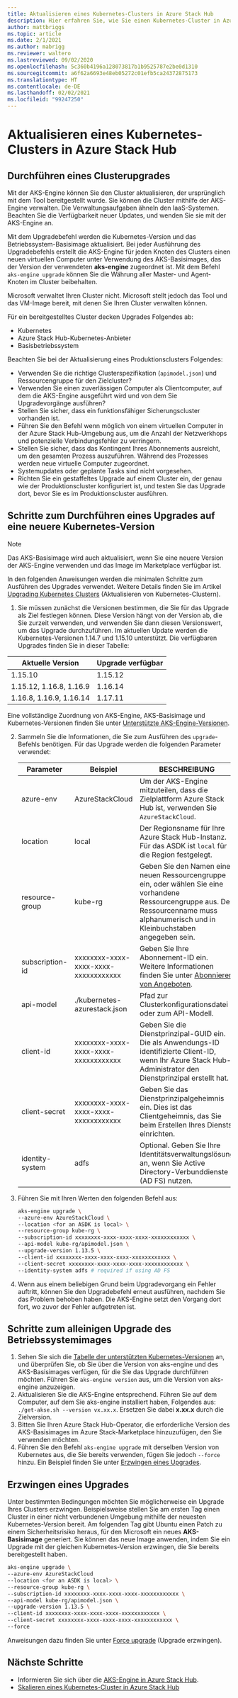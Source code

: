 ```yaml
---
title: Aktualisieren eines Kubernetes-Clusters in Azure Stack Hub
description: Hier erfahren Sie, wie Sie einen Kubernetes-Cluster in Azure Stack Hub aktualisieren.
author: mattbriggs
ms.topic: article
ms.date: 2/1/2021
ms.author: mabrigg
ms.reviewer: waltero
ms.lastreviewed: 09/02/2020
ms.openlocfilehash: 5c360b4196a128073817b1b9525787e2be0d1310
ms.sourcegitcommit: a6f62a6693e48eb05272c01efb5ca24372875173
ms.translationtype: HT
ms.contentlocale: de-DE
ms.lasthandoff: 02/02/2021
ms.locfileid: "99247250"
---
```

# <a name="upgrade-a-kubernetes-cluster-on-azure-stack-hub"></a>Aktualisieren eines Kubernetes-Clusters in Azure Stack Hub

## <a name="upgrade-a-cluster"></a>Durchführen eines Clusterupgrades

Mit der AKS-Engine können Sie den Cluster aktualisieren, der ursprünglich mit dem Tool bereitgestellt wurde. Sie können die Cluster mithilfe der AKS-Engine verwalten. Die Verwaltungsaufgaben ähneln den IaaS-Systemen. Beachten Sie die Verfügbarkeit neuer Updates, und wenden Sie sie mit der AKS-Engine an.

Mit dem Upgradebefehl werden die Kubernetes-Version und das Betriebssystem-Basisimage aktualisiert. Bei jeder Ausführung des Upgradebefehls erstellt die AKS-Engine für jeden Knoten des Clusters einen neuen virtuellen Computer unter Verwendung des AKS-Basisimages, das der Version der verwendeten **aks-engine** zugeordnet ist. Mit dem Befehl `aks-engine upgrade` können Sie die Währung aller Master- und Agent-Knoten im Cluster beibehalten. 

Microsoft verwaltet Ihren Cluster nicht. Microsoft stellt jedoch das Tool und das VM-Image bereit, mit denen Sie Ihren Cluster verwalten können. 

Für ein bereitgestelltes Cluster decken Upgrades Folgendes ab:

-   Kubernetes
-   Azure Stack Hub-Kubernetes-Anbieter
-   Basisbetriebssystem

Beachten Sie bei der Aktualisierung eines Produktionsclusters Folgendes:

-   Verwenden Sie die richtige Clusterspezifikation (`apimodel.json`) und Ressourcengruppe für den Zielcluster?
-   Verwenden Sie einen zuverlässigen Computer als Clientcomputer, auf dem die AKS-Engine ausgeführt wird und von dem Sie Upgradevorgänge ausführen?
-   Stellen Sie sicher, dass ein funktionsfähiger Sicherungscluster vorhanden ist.
-   Führen Sie den Befehl wenn möglich von einem virtuellen Computer in der Azure Stack Hub-Umgebung aus, um die Anzahl der Netzwerkhops und potenzielle Verbindungsfehler zu verringern.
-   Stellen Sie sicher, dass das Kontingent Ihres Abonnements ausreicht, um den gesamten Prozess auszuführen. Während des Prozesses werden neue virtuelle Computer zugeordnet.
-   Systemupdates oder geplante Tasks sind nicht vorgesehen.
-   Richten Sie ein gestaffeltes Upgrade auf einem Cluster ein, der genau wie der Produktionscluster konfiguriert ist, und testen Sie das Upgrade dort, bevor Sie es im Produktionscluster ausführen.

## <a name="steps-to-upgrade-to-a-newer-kubernetes-version"></a>Schritte zum Durchführen eines Upgrades auf eine neuere Kubernetes-Version

> [!NOTE]  
> Das AKS-Basisimage wird auch aktualisiert, wenn Sie eine neuere Version der AKS-Engine verwenden und das Image im Marketplace verfügbar ist.

In den folgenden Anweisungen werden die minimalen Schritte zum Ausführen des Upgrades verwendet. Weitere Details finden Sie im Artikel [Upgrading Kubernetes Clusters](https://github.com/Azure/aks-engine/blob/master/docs/topics/upgrade.md) (Aktualisieren von Kubernetes-Clustern).

1. Sie müssen zunächst die Versionen bestimmen, die Sie für das Upgrade als Ziel festlegen können. Diese Version hängt von der Version ab, die Sie zurzeit verwenden, und verwenden Sie dann diesen Versionswert, um das Upgrade durchzuführen. Im aktuellen Update werden die Kubernetes-Versionen 1.14.7 und 1.15.10 unterstützt. Die verfügbaren Upgrades finden Sie in dieser Tabelle:

| Aktuelle Version | Upgrade verfügbar |
| ------------------------- | ----------------------- |
| 1.15.10 | 1.15.12 |
| 1.15.12, 1.16.8, 1.16.9 | 1.16.14 |
| 1.16.8, 1.16.9, 1.16.14 | 1.17.11 |

Eine vollständige Zuordnung von AKS-Engine, AKS-Basisimage und Kubernetes-Versionen finden Sie unter [Unterstützte AKS-Engine-Versionen](https://github.com/Azure/aks-engine/blob/master/docs/topics/azure-stack.md#supported-aks-engine-versions).

2. Sammeln Sie die Informationen, die Sie zum Ausführen des `upgrade`-Befehls benötigen. Für das Upgrade werden die folgenden Parameter verwendet:

    | Parameter | Beispiel | BESCHREIBUNG |
    | --- | --- | --- |
    | azure-env | AzureStackCloud | Um der AKS-Engine mitzuteilen, dass die Zielplattform Azure Stack Hub ist, verwenden Sie `AzureStackCloud`. |
    | location | local | Der Regionsname für Ihre Azure Stack Hub-Instanz. Für das ASDK ist `local` für die Region festgelegt. |
    | resource-group | kube-rg | Geben Sie den Namen einer neuen Ressourcengruppe ein, oder wählen Sie eine vorhandene Ressourcengruppe aus. Der Ressourcenname muss alphanumerisch und in Kleinbuchstaben angegeben sein. |
    | subscription-id | xxxxxxxx-xxxx-xxxx-xxxx-xxxxxxxxxxxx | Geben Sie Ihre Abonnement-ID ein. Weitere Informationen finden Sie unter [Abonnieren von Angeboten](./azure-stack-subscribe-services.md#subscribe-to-an-offer). |
    | api-model | ./kubernetes-azurestack.json | Pfad zur Clusterkonfigurationsdatei oder zum API-Modell. |
    | client-id | xxxxxxxx-xxxx-xxxx-xxxx-xxxxxxxxxxxx | Geben Sie die Dienstprinzipal-GUID ein. Die als Anwendungs-ID identifizierte Client-ID, wenn Ihr Azure Stack Hub-Administrator den Dienstprinzipal erstellt hat. |
    | client-secret | xxxxxxxx-xxxx-xxxx-xxxx-xxxxxxxxxxxx | Geben Sie das Dienstprinzipalgeheimnis ein. Dies ist das Clientgeheimnis, das Sie beim Erstellen Ihres Diensts einrichten. |
    | identity-system | adfs | Optional. Geben Sie Ihre Identitätsverwaltungslösung an, wenn Sie Active Directory-Verbunddienste (AD FS) nutzen. |

3. Führen Sie mit Ihren Werten den folgenden Befehl aus:

    ```bash  
    aks-engine upgrade \
    --azure-env AzureStackCloud \
    --location <for an ASDK is local> \
    --resource-group kube-rg \
    --subscription-id xxxxxxxx-xxxx-xxxx-xxxx-xxxxxxxxxxxx \
    --api-model kube-rg/apimodel.json \
    --upgrade-version 1.13.5 \
    --client-id xxxxxxxx-xxxx-xxxx-xxxx-xxxxxxxxxxxx \
    --client-secret xxxxxxxx-xxxx-xxxx-xxxx-xxxxxxxxxxxx \
    --identity-system adfs # required if using AD FS
    ```

4.  Wenn aus einem beliebigen Grund beim Upgradevorgang ein Fehler auftritt, können Sie den Upgradebefehl erneut ausführen, nachdem Sie das Problem behoben haben. Die AKS-Engine setzt den Vorgang dort fort, wo zuvor der Fehler aufgetreten ist.

## <a name="steps-to-only-upgrade-the-os-image"></a>Schritte zum alleinigen Upgrade des Betriebssystemimages

1. Sehen Sie sich die [Tabelle der unterstützten Kubernetes-Versionen](https://github.com/Azure/aks-engine/blob/master/docs/topics/azure-stack.md#supported-aks-engine-versions) an, und überprüfen Sie, ob Sie über die Version von aks-engine und des AKS-Basisimages verfügen, für die Sie das Upgrade durchführen möchten. Führen Sie `aks-engine version` aus, um die Version von aks-engine anzuzeigen.
2. Aktualisieren Sie die AKS-Engine entsprechend. Führen Sie auf dem Computer, auf dem Sie aks-engine installiert haben, Folgendes aus: `./get-akse.sh --version vx.xx.x`. Ersetzen Sie dabei **x.xx.x** durch die Zielversion.
3. Bitten Sie Ihren Azure Stack Hub-Operator, die erforderliche Version des AKS-Basisimages im Azure Stack-Marketplace hinzuzufügen, den Sie verwenden möchten.
4. Führen Sie den Befehl `aks-engine upgrade` mit derselben Version von Kubernetes aus, die Sie bereits verwenden, fügen Sie jedoch `--force` hinzu. Ein Beispiel finden Sie unter [Erzwingen eines Upgrades](#forcing-an-upgrade).


## <a name="forcing-an-upgrade"></a>Erzwingen eines Upgrades

Unter bestimmten Bedingungen möchten Sie möglicherweise ein Upgrade Ihres Clusters erzwingen. Beispielsweise stellen Sie am ersten Tag einen Cluster in einer nicht verbundenen Umgebung mithilfe der neuesten Kubernetes-Version bereit. Am folgenden Tag gibt Ubuntu einen Patch zu einem Sicherheitsrisiko heraus, für den Microsoft ein neues **AKS-Basisimage** generiert. Sie können das neue Image anwenden, indem Sie ein Upgrade mit der gleichen Kubernetes-Version erzwingen, die Sie bereits bereitgestellt haben.

```bash  
aks-engine upgrade \
--azure-env AzureStackCloud   
--location <for an ASDK is local> \
--resource-group kube-rg \
--subscription-id xxxxxxxx-xxxx-xxxx-xxxx-xxxxxxxxxxxx \
--api-model kube-rg/apimodel.json \
--upgrade-version 1.13.5 \
--client-id xxxxxxxx-xxxx-xxxx-xxxx-xxxxxxxxxxxx \
--client-secret xxxxxxxx-xxxx-xxxx-xxxx-xxxxxxxxxxxx \
--force
```

Anweisungen dazu finden Sie unter [Force upgrade](https://github.com/Azure/aks-engine/blob/master/docs/topics/upgrade.md#force-upgrade) (Upgrade erzwingen).

## <a name="next-steps"></a>Nächste Schritte

- Informieren Sie sich über die [AKS-Engine in Azure Stack Hub](azure-stack-kubernetes-aks-engine-overview.md).
- [Skalieren eines Kubernetes-Cluster in Azure Stack Hub](azure-stack-kubernetes-aks-engine-scale.md)
